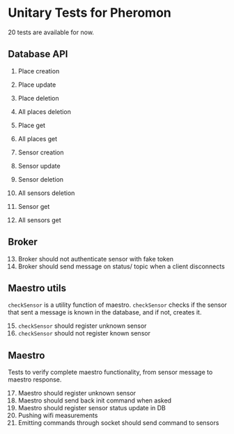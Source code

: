 
# Unitary Tests for Pheromon

20 tests are available for now.

## Database API
  
1. Place creation
2. Place update
3. Place deletion
4. All places deletion
5. Place get
6. All places get

7. Sensor creation
8. Sensor update
9. Sensor deletion
10. All sensors deletion
11. Sensor get
12. All sensors get

  ## Broker
  
13. Broker should not authenticate sensor with fake token
14. Broker should send message on status/ topic when a client disconnects

  ## Maestro utils
  
  `checkSensor` is a utility function of maestro. `checkSensor` checks if the sensor that sent a message is known in the database, and if not, creates it.

15. `checkSensor` should register unknown sensor
16. `checkSensor` should not register known sensor

  ## Maestro
  
  Tests to verify complete maestro functionality, from sensor message to maestro response.

17. Maestro should register unknown sensor
18. Maestro should send back init command when asked
19. Maestro should register sensor status update in DB
20. Pushing wifi measurements
21. Emitting commands through socket should send command to sensors
